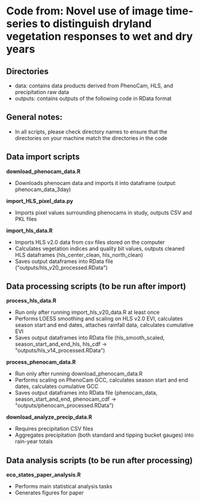 # Code from: Novel use of image time-series to distinguish dryland vegetation responses to wet and dry years

## Directories
- data: contains data products derived from PhenoCam, HLS, and precipitation raw data
- outputs: contains outputs of the following code in RData format

## General notes:
- In all scripts, please check directory names to ensure that the directories on your machine match the directories in the code

## Data import scripts
**download_phenocam_data.R** 
 - Downloads phenocam data and imports it into dataframe (output: phenocam_data_3day)

**import_HLS_pixel_data.py**
- Imports pixel values surrounding phenocams in study, outputs CSV and PKL files 

**import_hls_data.R**
- Imports HLS v2.0 data from csv files stored on the computer
- Calculates vegetation indices and quality bit values, outputs cleaned HLS dataframes (hls_center_clean, hls_north_clean)
- Saves output dataframes into RData file ("outputs/hls_v20_processed.RData")

## Data processing scripts (to be run after import)
**process_hls_data.R**
- Run only after running import_hls_v20_data.R at least once
- Performs LOESS smoothing and scaling on HLS v2.0 EVI, calculates season start and end dates, attaches rainfall data, calculates cumulative EVI
- Saves output dataframes into RData file (hls_smooth_scaled, season_start_and_end_hls, hls_cdf -> "outputs/hls_v14_processed.RData")

**process_phenocam_data.R**
- Run only after running download_phenocam_data.R
- Performs scaling on PhenoCam GCC, calculates season start and end dates, calculates cumulative GCC
- Saves output dataframes into RData file (phenocam_data, season_start_and_end, phenocam_cdf -> "outputs/phenocam_processed.RData")

**download_analyze_precip_data.R**
- Requires precipitation CSV files
- Aggregates precipitation (both standard and tipping bucket gauges) into rain-year totals

## Data analysis scripts (to be run after processing)
**eco_states_paper_analysis.R**
- Performs main statistical analysis tasks
- Generates figures for paper
